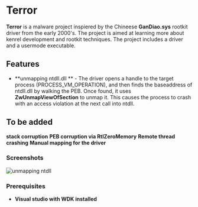 # Terror


**Terror** is a malware project inspiered by the Chineese **GanDiao.sys** rootkit driver from the early 2000's. The project is aimed at learning more about kenrel development and rootkit techniques. The project includes a driver and a usermode executable. 

## Features
- **unmapping ntdll.dll ** - The driver opens a handle to the target process (PROCESS_VM_OPERATION), and then finds the baseaddress of ntdll.dll by walking the PEB. Once found, it uses **ZwUnmapViewOfSection** to unmap it. This causes the process to crash with an access violation at the next call into ntdll.
 

## To be added
**stack corruption**
**PEB corruption via RtlZeroMemory**
**Remote thread crashing**
**Manual mapping for the driver**


### Screenshots
![unmapping ntdll](https://github.com/user-attachments/assets/214ae143-ace5-43dc-b786-ebf5af87ed6f)

### Prerequisites
- **Visual studio with WDK installed**
